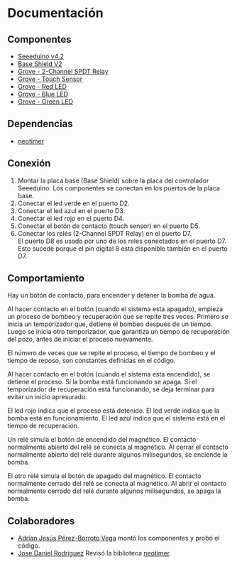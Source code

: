 # Documentación

## Componentes

- [Seeeduino v4.2](https://wiki.seeedstudio.com/Seeeduino_v4.2/)
- [Base Shield V2](https://wiki.seeedstudio.com/Base_Shield_V2/)
- [Grove - 2-Channel SPDT Relay](https://wiki.seeedstudio.com/Grove-2-Channel_SPDT_Relay/)
- [Grove - Touch Sensor](https://wiki.seeedstudio.com/Grove-Touch_Sensor/)
- [Grove - Red LED](https://wiki.seeedstudio.com/Grove-Red_LED/)
- [Grove - Blue LED](https://www.seeedstudio.com/Grove-Blue-LED.html)
- [Grove - Green LED](https://www.seeedstudio.com/Grove-Green-LED.html)

## Dependencias

- [neotimer](https://github.com/jrullan/neotimer)

## Conexión

1. Montar la placa base (Base Shield) sobre la placa del controlador Seeeduino.
   Los componentes se conectan en los puertos de la placa base.
2. Conectar el led verde en el puerto D2.
3. Conectar el led azul en el puerto D3.
4. Conectar el led rojo en el puerto D4.
5. Conectar el botón de contacto (touch sensor) en el puerto D5.
6. Conectar los relés (2-Channel SPDT Relay) en el puerto D7.  
   El puerto D8 es usado por uno de los reles conectados en el puerto D7.  
   Esto sucede porque el pin digital 8 está disponible también en el puerto D7.

## Comportamiento

Hay un botón de contacto, para encender y detener la bomba de agua.

Al hacer contacto en el botón (cuando el sistema esta apagado), 
empieza un proceso de bombeo y recuperación que se repite tres veces.
Primero se inicia un temporizador que, detiene el bombeo después de un
tiempo. Luego se inicia otro temporizador,
que garantiza un tiempo de recuperación del pozo, 
antes de iniciar el proceso nuevamente.

El número de veces que se repite el proceso, el tiempo de bombeo
y el tiempo de reposo, son constantes definidas en el código.

Al hacer contacto en el botón (cuando el sistema esta encendido), 
se detiene el proceso.
Si la bomba está funcionando se apaga. Si el temporizador de recuperación
está funcionando, se deja terminar para evitar un inicio apresurado.

El led rojo indica que el proceso está detenido. El led verde indica que la 
bomba está en funcionamiento. El led azul indica que el sistema está en el tiempo
de recuperación.

Un relé simula el botón de encendido del magnético. El contacto normalmente abierto
del relé se conecta al magnético. Al cerrar el contacto normalmente
abierto del relé durante algunos milisegundos, se enciende la bomba.

El otro relé simula el botón de apagado del magnético.
El contacto normalmente cerrado del relé se conecta al magnético.
Al abrir el contacto normalmente cerrado del relé durante
algunos milisegundos, se apaga la bomba.

## Colaboradores

- [Adrian Jesús Pérez-Borroto Vega](https://github.com/adrianpbv) montó los componentes y probó el código.
- [Jose Daniel Rodríguez](https://github.com/josedanielr) Revisó la biblioteca [neotimer](https://github.com/jrullan/neotimer).
